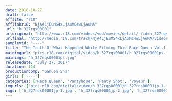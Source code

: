 ```yaml
---
date: 2018-10-27
draft: false
affsite: "r18"
afflinkr18: "NjA4LjEuMS4xLjAuMC4wLjAuMA"
url: "h_327rqs00001"
urloriginal: "http://www.r18.com/videos/vod/movies/detail/-/id=h_327rqs00001"
urlfinal: "http://media.r18.com/track/NjA4LjEuMS4xLjAuMC4wLjAuMA/videos/vod/movies/detail/-/id=h_327rqs00001"
samplevid: "----"
title: "The Truth Of What Happened While Filming This Race Queen Vol.1 Low Angle Race Queen Panties!"
mainimgurl: "pics.r18.com/digital/video/h_327rqs00001/h_327rqs00001ps.jpg"
mainimgs: "h_327rqs00001ps.jpg"
releasedate: "July 27, 2017"
duration: 114
productioncomp: "Gakuen Sha"
girls: ['----']
categories: ['Race Queen', 'Pantyhose', 'Panty Shot', 'Voyeur']
imgurls: ['pics.r18.com/digital/video/h_327rqs00001/h_327rqs00001jp-1.jpg', 'pics.r18.com/digital/video/h_327rqs00001/h_327rqs00001jp-2.jpg', 'pics.r18.com/digital/video/h_327rqs00001/h_327rqs00001jp-3.jpg', 'pics.r18.com/digital/video/h_327rqs00001/h_327rqs00001jp-4.jpg', 'pics.r18.com/digital/video/h_327rqs00001/h_327rqs00001jp-5.jpg', 'pics.r18.com/digital/video/h_327rqs00001/h_327rqs00001jp-6.jpg', 'pics.r18.com/digital/video/h_327rqs00001/h_327rqs00001jp-7.jpg', 'pics.r18.com/digital/video/h_327rqs00001/h_327rqs00001jp-8.jpg', 'pics.r18.com/digital/video/h_327rqs00001/h_327rqs00001jp-9.jpg', 'pics.r18.com/digital/video/h_327rqs00001/h_327rqs00001jp-10.jpg', 'pics.r18.com/digital/video/h_327rqs00001/h_327rqs00001jp-11.jpg', 'pics.r18.com/digital/video/h_327rqs00001/h_327rqs00001jp-12.jpg', 'pics.r18.com/digital/video/h_327rqs00001/h_327rqs00001jp-13.jpg', 'pics.r18.com/digital/video/h_327rqs00001/h_327rqs00001jp-14.jpg', 'pics.r18.com/digital/video/h_327rqs00001/h_327rqs00001jp-15.jpg', 'pics.r18.com/digital/video/h_327rqs00001/h_327rqs00001jp-16.jpg', 'pics.r18.com/digital/video/h_327rqs00001/h_327rqs00001jp-17.jpg', 'pics.r18.com/digital/video/h_327rqs00001/h_327rqs00001jp-18.jpg', 'pics.r18.com/digital/video/h_327rqs00001/h_327rqs00001jp-19.jpg', 'pics.r18.com/digital/video/h_327rqs00001/h_327rqs00001jp-20.jpg']
imgs: ['h_327rqs00001jp-1.jpg', 'h_327rqs00001jp-2.jpg', 'h_327rqs00001jp-3.jpg', 'h_327rqs00001jp-4.jpg', 'h_327rqs00001jp-5.jpg', 'h_327rqs00001jp-6.jpg', 'h_327rqs00001jp-7.jpg', 'h_327rqs00001jp-8.jpg', 'h_327rqs00001jp-9.jpg', 'h_327rqs00001jp-10.jpg', 'h_327rqs00001jp-11.jpg', 'h_327rqs00001jp-12.jpg', 'h_327rqs00001jp-13.jpg', 'h_327rqs00001jp-14.jpg', 'h_327rqs00001jp-15.jpg', 'h_327rqs00001jp-16.jpg', 'h_327rqs00001jp-17.jpg', 'h_327rqs00001jp-18.jpg', 'h_327rqs00001jp-19.jpg', 'h_327rqs00001jp-20.jpg']
---
```

